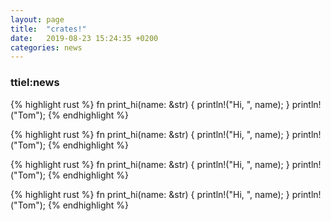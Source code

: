 ```yaml
---
layout: page
title:  "crates!"
date:   2019-08-23 15:24:35 +0200
categories: news
---
```



### ttiel:news

{% highlight rust %}
fn print_hi(name: &str) { 
  println!("Hi, ", name);
}
println!("Tom");
{% endhighlight %}


{% highlight rust %}
fn print_hi(name: &str) { 
  println!("Hi, ", name);
}
println!("Tom");
{% endhighlight %}

{% highlight rust %}
fn print_hi(name: &str) { 
  println!("Hi, ", name);
}
println!("Tom");
{% endhighlight %}

{% highlight rust %}
fn print_hi(name: &str) { 
  println!("Hi, ", name);
}
println!("Tom");
{% endhighlight %}